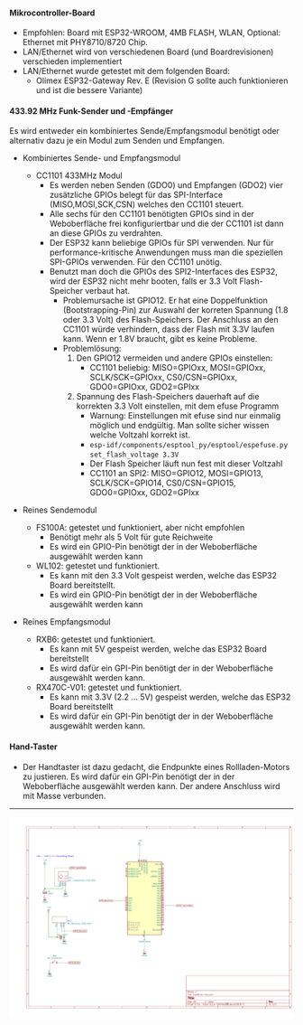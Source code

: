 #### Mikrocontroller-Board

  * Empfohlen: Board mit ESP32-WROOM, 4MB FLASH, WLAN, Optional: Ethernet mit PHY8710/8720 Chip.
  * LAN/Ethernet wird von verschiedenen Board (und Boardrevisionen) verschieden implementiert
  * LAN/Ethernet wurde getestet mit dem folgenden Board:
       * Olimex ESP32-Gateway Rev. E (Revision G sollte auch funktionieren und ist die bessere Variante)

#### 433.92 MHz Funk-Sender und -Empfänger

  Es wird entweder ein kombiniertes Sende/Empfangsmodul benötigt oder alternativ dazu je ein Modul zum Senden und Empfangen.

  * Kombiniertes Sende- und Empfangsmodul
  
     * CC1101 433MHz Modul
         * Es werden neben Senden (GDO0) und Empfangen (GDO2) vier zusätzliche GPIOs belegt für das SPI-Interface (MISO,MOSI,SCK,CSN) welches den CC1101 steuert.
         * Alle sechs für den CC1101 benötigten GPIOs sind in der Weboberfläche frei konfiguriertbar und die der CC1101 ist dann an diese GPIOs zu verdrahten.
         * Der ESP32 kann beliebige GPIOs für SPI verwenden. Nur für performance-kritische Anwendungen muss man die speziellen SPI-GPIOs verwenden. Für den CC1101 unötig.
         * Benutzt man doch die GPIOs des SPI2-Interfaces des ESP32, wird der ESP32 nicht mehr booten, falls er 3.3 Volt Flash-Speicher verbaut hat.
            * Problemursache ist GPIO12. Er hat eine Doppelfunktion (Bootstrapping-Pin) zur Auswahl der korreten Spannung (1.8 oder 3.3 Volt) des Flash-Speichers.
              Der Anschluss an den CC1101 würde verhindern, dass der Flash mit 3.3V laufen kann. Wenn er 1.8V braucht, gibt es keine Probleme.
            * Problemlösung:
                1. Den GPIO12 vermeiden und andere GPIOs einstellen:
                    * CC1101 beliebig: MISO=GPIOxx, MOSI=GPIOxx, SCLK/SCK=GPIOxx, CS0/CSN=GPIOxx, GDO0=GPIOxx, GDO2=GPIxx 
                2. Spannung des Flash-Speichers dauerhaft auf die korrekten 3.3 Volt einstellen, mit dem efuse Programm 
                    * Warnung: Einstellungen mit efuse sind nur einmalig möglich und endgültig. Man sollte sicher wissen welche Voltzahl korrekt ist.
                    * `esp-idf/components/esptool_py/esptool/espefuse.py set_flash_voltage 3.3V`
                    * Der Flash Speicher läuft nun fest mit dieser Voltzahl
                    * CC1101 an SPI2: MISO=GPIO12, MOSI=GPIO13, SCLK/SCK=GPIO14, CS0/CSN=GPIO15, GDO0=GPIOxx, GDO2=GPIxx 

  * Reines Sendemodul
     * FS100A: getestet und funktioniert, aber nicht empfohlen
        * Benötigt mehr als 5 Volt für gute Reichweite
        * Es wird ein GPIO-Pin benötigt der in der Weboberfläche ausgewählt werden kann    
     * WL102: getestet und funktioniert.
        * Es kann mit den 3.3 Volt gespeist werden, welche das ESP32 Board bereitstellt.
        * Es wird ein GPIO-Pin benötigt der in der Weboberfläche ausgewählt werden kann
     
  * Reines Empfangsmodul   
     * RXB6: getestet und funktioniert.
        * Es kann mit 5V gespeist werden, welche das ESP32 Board bereitstellt
        * Es wird dafür ein GPI-Pin benötigt der in der Weboberfläche ausgewählt werden kann.  
     * RX470C-V01: getestet und funktioniert.
        * Es kann mit 3.3V (2.2 ... 5V) gespeist werden, welche das ESP32 Board bereitstellt
        * Es wird dafür ein GPI-Pin benötigt der in der Weboberfläche ausgewählt werden kann.
      

#### Hand-Taster
   * Der Handtaster ist dazu gedacht, die Endpunkte eines Rollladen-Motors zu justieren. Es wird dafür ein GPI-Pin benötigt der in der Weboberfläche ausgewählt werden kann. Der andere Anschluss wird mit Masse verbunden.


<hr>

![Schematic](img/schematic.png)